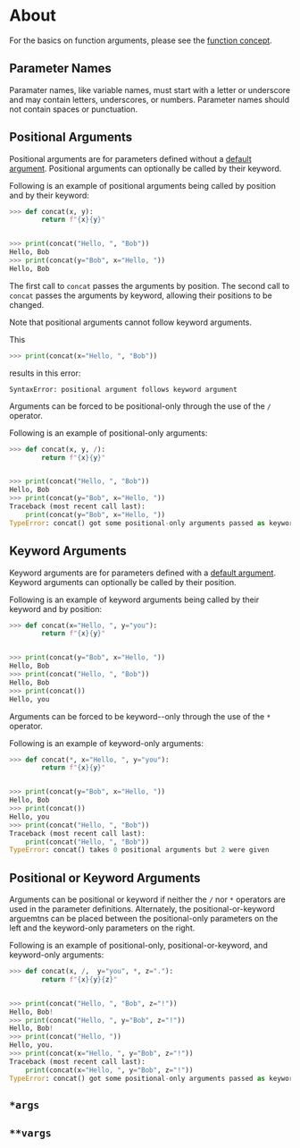 # About

For the basics on function arguments, please see the [function concept][function concept].

## Parameter Names

Paramater names, like variable names, must start with a letter or underscore and may contain letters, underscores, or numbers.
Parameter names should not contain spaces or punctuation.

## Positional Arguments

Positional arguments are for parameters defined without a [default argument][default arguments].
Positional arguments can optionally be called by their keyword.

Following is an example of positional arguments being called by position and by their keyword:

```python
>>> def concat(x, y):
        return f"{x}{y}"


>>> print(concat("Hello, ", "Bob"))
Hello, Bob
>>> print(concat(y="Bob", x="Hello, "))
Hello, Bob

```

The first call to `concat` passes the arguments by position.
The second call to `concat` passes the arguments by keyword, allowing their positions to be changed.

Note that positional arguments cannot follow keyword arguments.

This

```python
>>> print(concat(x="Hello, ", "Bob"))
```

results in this error:

```
SyntaxError: positional argument follows keyword argument
```

Arguments can be forced to be positional-only through the use of the `/` operator.

Following is an example of positional-only arguments:

```python
>>> def concat(x, y, /):
        return f"{x}{y}"


>>> print(concat("Hello, ", "Bob"))
Hello, Bob
>>> print(concat(y="Bob", x="Hello, "))
Traceback (most recent call last):
    print(concat(y="Bob", x="Hello, "))
TypeError: concat() got some positional-only arguments passed as keyword arguments: 'x, y'

```

## Keyword Arguments

Keyword arguments are for parameters defined with a [default argument][default arguments].
Keyword arguments can optionally be called by their position.

Following is an example of keyword arguments being called by their keyword and by position:

```python
>>> def concat(x="Hello, ", y="you"):
        return f"{x}{y}"


>>> print(concat(y="Bob", x="Hello, "))
Hello, Bob
>>> print(concat("Hello, ", "Bob"))
Hello, Bob
>>> print(concat())
Hello, you

```

Arguments can be forced to be keyword--only through the use of the `*` operator.

Following is an example of keyword-only arguments:

```python
>>> def concat(*, x="Hello, ", y="you"):
        return f"{x}{y}"


>>> print(concat(y="Bob", x="Hello, "))
Hello, Bob
>>> print(concat())
Hello, you
>>> print(concat("Hello, ", "Bob"))
Traceback (most recent call last):
    print(concat("Hello, ", "Bob"))
TypeError: concat() takes 0 positional arguments but 2 were given

```

## Positional or Keyword Arguments

Arguments can be positional or keyword if neither the `/` nor `*` operators are used in the parameter definitions.
Alternately, the positional-or-keyword arguemtns can be placed between the positional-only parameters on the left and the keyword-only parameters on the right.

Following is an example of positional-only, positional-or-keyword, and keyword-only arguments:

```python
>>> def concat(x, /,  y="you", *, z="."):
        return f"{x}{y}{z}"


>>> print(concat("Hello, ", "Bob", z="!"))
Hello, Bob!
>>> print(concat("Hello, ", y="Bob", z="!"))
Hello, Bob!
>>> print(concat("Hello, "))
Hello, you.
>>> print(concat(x="Hello, ", y="Bob", z="!"))
Traceback (most recent call last):
    print(concat(x="Hello, ", y="Bob", z="!"))
TypeError: concat() got some positional-only arguments passed as keyword arguments: 'x'

```

## `*args`

## `**vargs`

[default arguments]: https://www.geeksforgeeks.org/default-arguments-in-python/
[function concept]: ../functions/about.md

